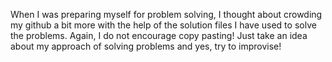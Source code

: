 When I was preparing myself for problem solving, I thought about crowding my github a bit more with the help of the solution files I have used to solve the problems.
Again, I do not encourage copy pasting! Just take an idea about my approach of solving problems and yes, try to improvise!
